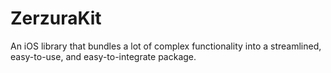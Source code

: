# ZerzuraKit
An iOS library that bundles a lot of complex functionality into a streamlined, easy-to-use, and easy-to-integrate package.
